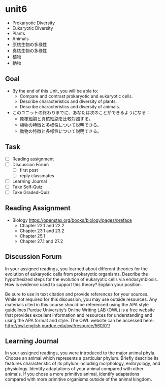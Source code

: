 # unit6

- Prokaryotic Diversity
- Eukaryotic Diversity
- Plants
- Animals
- 原核生物の多様性
- 真核生物の多様性
- 植物
- 動物

## Goal

- By the end of this Unit, you will be able to:
  - Compare and contrast prokaryotic and eukaryotic cells.
  - Describe characteristics and diversity of plants.
  - Describe characteristics and diversity of animals.
- このユニットの終わりまでに、あなたは次のことができるようになる：
  - 原核細胞と真核細胞を比較対照する。
  - 植物の特徴と多様性について説明できる。
  - 動物の特徴と多様性について説明できる。

## Task

- [ ] Reading assignment
- [ ] Discussion Forum
  - [ ] first post
  - [ ] reply classmates
- [ ] Learning Journal
- [ ] Take Self-Quiz
- [ ] Take Graded-Quiz

## Reading Assignment

- Biology <https://openstax.org/books/biology/pages/preface>
  - Chapter 22.1 and 22.2
  - Chapter 23.1 and 23.2
  - Chapter 25.1
  - Chapter 27.1 and 27.2

## Discussion Forum

In your assigned readings, you learned about different theories for the evolution of eukaryotic cells from prokaryotic organisms. Describe the hypothesized steps for the evolution of eukaryotic cells via endosymbiosis. How is evidence used to support this theory? Explain your position.

Be sure to use in text citation and provide references for your sources. While not required for this discussion, you may use outside resources. Any materials cited in this course should be referenced using the APA style guidelines  Purdue University’s Online Writing LAB (OWL) is a free website that provides excellent information and resources for understanding and using the APA format and style. The OWL website can be accessed here: <http://owl.english.purdue.edu/owl/resource/560/01/>

## Learning Journal

In your assigned readings, you were introduced to the major animal phyla. Choose an animal which represents a particular phylum. Briefly describe its features characteristic of its phylum including morphology, embryology, and physiology. Identify adaptations of your animal compared with other animals. If you chose a more primitive animal, identify adaptations compared with more primitive organisms outside of the animal kingdom.
